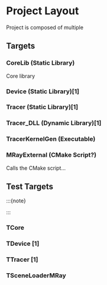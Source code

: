 # Project Layout

Project is composed of multiple

## Targets

### CoreLib (Static Library)

Core library


### Device (Static Library)\[1\]

### Tracer (Static Library)\[1\]

### Tracer_DLL (Dynamic Library)\[1\]


### TracerKernelGen (Executable)

### MRayExternal (CMake Script?)

Calls the CMake script...


## Test Targets

:::{note}

:::

### TCore

### TDevice \[1\]

### TTracer \[1\]

### TSceneLoaderMRay